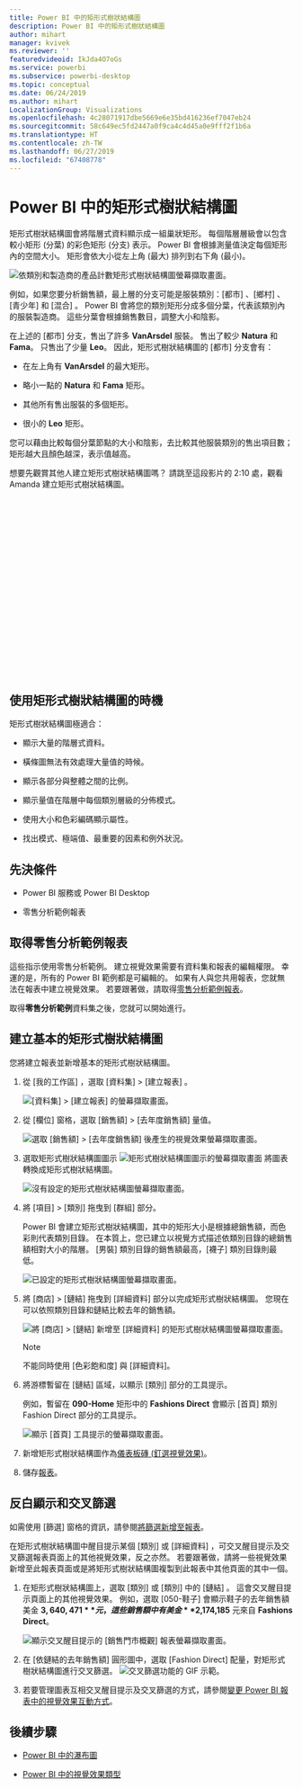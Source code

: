 ```yaml
---
title: Power BI 中的矩形式樹狀結構圖
description: Power BI 中的矩形式樹狀結構圖
author: mihart
manager: kvivek
ms.reviewer: ''
featuredvideoid: IkJda4O7oGs
ms.service: powerbi
ms.subservice: powerbi-desktop
ms.topic: conceptual
ms.date: 06/24/2019
ms.author: mihart
LocalizationGroup: Visualizations
ms.openlocfilehash: 4c28071917dbe5669e6e35bd416236ef7047eb24
ms.sourcegitcommit: 58c649ec5fd2447a0f9ca4c4d45a0e9fff2f1b6a
ms.translationtype: HT
ms.contentlocale: zh-TW
ms.lasthandoff: 06/27/2019
ms.locfileid: "67408778"
---
```

# <a name="treemaps-in-power-bi"></a>Power BI 中的矩形式樹狀結構圖

矩形式樹狀結構圖會將階層式資料顯示成一組巢狀矩形。 每個階層層級會以包含較小矩形 (分葉) 的彩色矩形 (分支) 表示。 Power BI 會根據測量值決定每個矩形內的空間大小。 矩形會依大小從左上角 (最大) 排列到右下角 (最小)。

![依類別和製造商的產品計數矩形式樹狀結構圖螢幕擷取畫面。](media/power-bi-visualization-treemaps/pbi-nancy-viz-treemap.png)

例如，如果您要分析銷售額，最上層的分支可能是服裝類別：[都市]  、[鄉村]  、[青少年]  和 [混合]  。 Power BI 會將您的類別矩形分成多個分葉，代表該類別內的服裝製造商。 這些分葉會根據銷售數目，調整大小和陰影。

在上述的 [都市]  分支，售出了許多 **VanArsdel** 服裝。 售出了較少 **Natura** 和 **Fama**。 只售出了少量 **Leo**。 因此，矩形式樹狀結構圖的 [都市]  分支會有：

* 在左上角有 **VanArsdel** 的最大矩形。

* 略小一點的 **Natura** 和 **Fama** 矩形。

* 其他所有售出服裝的多個矩形。

* 很小的 **Leo** 矩形。

您可以藉由比較每個分葉節點的大小和陰影，去比較其他服裝類別的售出項目數；矩形越大且顏色越深，表示值越高。

想要先觀賞其他人建立矩形式樹狀結構圖嗎？ 請跳至這段影片的 2:10 處，觀看 Amanda 建立矩形式樹狀結構圖。

<iframe width="560" height="315" src="https://www.youtube.com/embed/IkJda4O7oGs" frameborder="0" allowfullscreen></iframe>

## <a name="when-to-use-a-treemap"></a>使用矩形式樹狀結構圖的時機

矩形式樹狀結構圖極適合：

* 顯示大量的階層式資料。

* 橫條圖無法有效處理大量值的時候。

* 顯示各部分與整體之間的比例。

* 顯示量值在階層中每個類別層級的分佈模式。

* 使用大小和色彩編碼顯示屬性。

* 找出模式、極端值、最重要的因素和例外狀況。

## <a name="prerequisites"></a>先決條件

* Power BI 服務或 Power BI Desktop

* 零售分析範例報表

## <a name="get-the-retail-analysis-sample-report"></a>取得零售分析範例報表

這些指示使用零售分析範例。 建立視覺效果需要有資料集和報表的編輯權限。 幸運的是，所有的 Power BI 範例都是可編輯的。 如果有人與您共用報表，您就無法在報表中建立視覺效果。 若要跟著做，請取得[零售分析範例報表](../sample-datasets.md)。

取得**零售分析範例**資料集之後，您就可以開始進行。

## <a name="create-a-basic-treemap"></a>建立基本的矩形式樹狀結構圖

您將建立報表並新增基本的矩形式樹狀結構圖。

1. 從 [我的工作區]  ，選取 [資料集]   > [建立報表]  。

    ![[資料集] > [建立報表] 的螢幕擷取畫面。](media/power-bi-visualization-treemaps/power-bi-create-a-report.png)

1. 從 [欄位]  窗格，選取 [銷售額]   > [去年度銷售額]  量值。

   ![選取 [銷售額] > [去年度銷售額] 後產生的視覺效果螢幕擷取畫面。](media/power-bi-visualization-treemaps/treemapfirstvalue_new.png)

1. 選取矩形式樹狀結構圖圖示 ![矩形式樹狀結構圖圖示的螢幕擷取畫面](media/power-bi-visualization-treemaps/power-bi-treemap-icon.png) 將圖表轉換成矩形式樹狀結構圖。

   ![沒有設定的矩形式樹狀結構圖螢幕擷取畫面。](media/power-bi-visualization-treemaps/treemapconvertto_new.png)

1. 將 [項目]   > [類別]  拖曳到 [群組]  部分。

    Power BI 會建立矩形式樹狀結構圖，其中的矩形大小是根據總銷售額，而色彩則代表類別目錄。 在本質上，您已建立以視覺方式描述依類別目錄的總銷售額相對大小的階層。 [男裝]  類別目錄的銷售額最高，[襪子]  類別目錄則最低。

    ![已設定的矩形式樹狀結構圖螢幕擷取畫面。](media/power-bi-visualization-treemaps/power-bi-complete.png)

1. 將 [商店]   > [鏈結]  拖曳到 [詳細資料]  部分以完成矩形式樹狀結構圖。 您現在可以依照類別目錄和鏈結比較去年的銷售額。

   ![將 [商店] > [鏈結] 新增至 [詳細資料] 的矩形式樹狀結構圖螢幕擷取畫面。](media/power-bi-visualization-treemaps/power-bi-details.png)

   > [!NOTE]
   > 不能同時使用 [色彩飽和度] 與 [詳細資料]。

1. 將游標暫留在 [鏈結]  區域，以顯示 [類別]  部分的工具提示。

    例如，暫留在 **090-Home** 矩形中的 **Fashions Direct** 會顯示 [首頁] 類別 Fashion Direct 部分的工具提示。

   ![顯示 [首頁] 工具提示的螢幕擷取畫面。](media/power-bi-visualization-treemaps/treemaphoverdetail_new.png)

1. 新增矩形式樹狀結構圖作為[儀表板磚 (釘選視覺效果)](../service-dashboard-tiles.md)。

1. 儲存[報表](../service-report-save.md)。

## <a name="highlighting-and-cross-filtering"></a>反白顯示和交叉篩選

如需使用 [篩選]  窗格的資訊，請參閱[將篩選新增至報表](../power-bi-report-add-filter.md)。

在矩形式樹狀結構圖中醒目提示某個 [類別]  或 [詳細資料]  ，可交叉醒目提示及交叉篩選報表頁面上的其他視覺效果，反之亦然。 若要跟著做，請將一些視覺效果新增至此報表頁面或是將矩形式樹狀結構圖複製到此報表中其他頁面的其中一個。

1. 在矩形式樹狀結構圖上，選取 [類別]  或 [類別]  中的 [鏈結]  。 這會交叉醒目提示頁面上的其他視覺效果。 例如，選取 [050-鞋子]  會顯示鞋子的去年銷售額美金 **$3,640,471** 元，這些銷售額中有美金 **$2,174,185** 元來自 **Fashions Direct**。

   ![顯示交叉醒目提示的 [銷售門市概觀] 報表螢幕擷取畫面。](media/power-bi-visualization-treemaps/treemaphiliting.png)

1. 在 [依鏈結的去年銷售額]  圓形圖中，選取 [Fashion Direct]  配量，對矩形式樹狀結構圖進行交叉篩選。
   ![交叉篩選功能的 GIF 示範。](media/power-bi-visualization-treemaps/treemapnoowl.gif)

1. 若要管理圖表互相交叉醒目提示及交叉篩選的方式，請參閱[變更 Power BI 報表中的視覺效果互動方式](../service-reports-visual-interactions.md)。

## <a name="next-steps"></a>後續步驟

* [Power BI 中的瀑布圖](power-bi-visualization-waterfall-charts.md)

* [Power BI 中的視覺效果類型](power-bi-visualization-types-for-reports-and-q-and-a.md)
